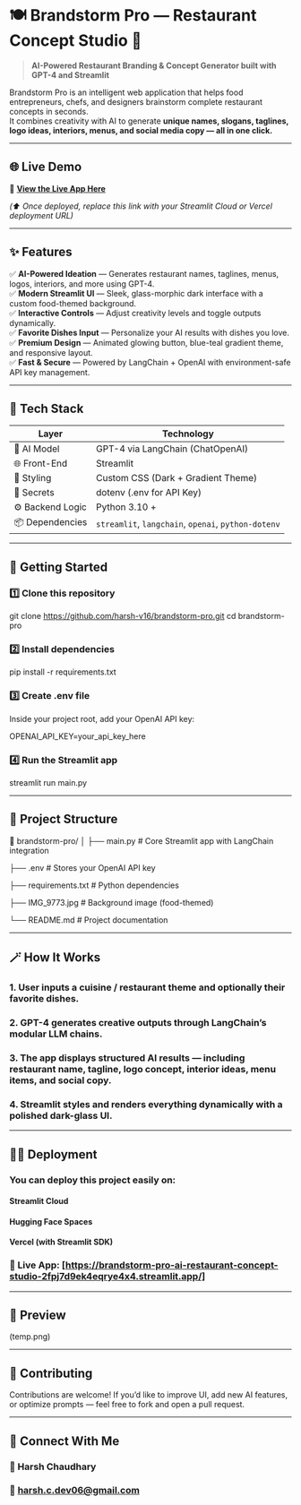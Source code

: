 # 🍽️ Brandstorm Pro — Restaurant Concept Studio 🚀

> **AI-Powered Restaurant Branding & Concept Generator built with GPT-4 and Streamlit**

Brandstorm Pro is an intelligent web application that helps food entrepreneurs, chefs, and designers brainstorm complete restaurant concepts in seconds.  
It combines creativity with AI to generate **unique names, slogans, taglines, logo ideas, interiors, menus, and social media copy — all in one click.**

---

## 🌐 **Live Demo**
🔗 [**View the Live App Here**](https://brandstorm-pro-ai-restaurant-concept-studio-2fpj7d9ek4eqrye4x4.streamlit.app/)

*(⬆️ Once deployed, replace this link with your Streamlit Cloud or Vercel deployment URL)*

---

## ✨ **Features**

✅ **AI-Powered Ideation** — Generates restaurant names, taglines, menus, logos, interiors, and more using GPT-4.  
✅ **Modern Streamlit UI** — Sleek, glass-morphic dark interface with a custom food-themed background.  
✅ **Interactive Controls** — Adjust creativity levels and toggle outputs dynamically.  
✅ **Favorite Dishes Input** — Personalize your AI results with dishes you love.  
✅ **Premium Design** — Animated glowing button, blue-teal gradient theme, and responsive layout.  
✅ **Fast & Secure** — Powered by LangChain + OpenAI with environment-safe API key management.

---

## 🧠 **Tech Stack**

| Layer | Technology |
|-------|-------------|
| 💬 AI Model | GPT-4 via LangChain (ChatOpenAI) |
| 🌐 Front-End | Streamlit |
| 🎨 Styling | Custom CSS (Dark + Gradient Theme) |
| 🔑 Secrets | dotenv (.env for API Key) |
| ⚙️ Backend Logic | Python 3.10 + |
| 📦 Dependencies | `streamlit`, `langchain`, `openai`, `python-dotenv` |

---

## 🚀 **Getting Started**

### 1️⃣ Clone this repository
git clone https://github.com/harsh-v16/brandstorm-pro.git
cd brandstorm-pro
### 2️⃣ Install dependencies
pip install -r requirements.txt
### 3️⃣ Create .env file
Inside your project root, add your OpenAI API key:

OPENAI_API_KEY=your_api_key_here
### 4️⃣ Run the Streamlit app
streamlit run main.py

---

## 🧩 Project Structure
📁 brandstorm-pro/
│
├── main.py                # Core Streamlit app with LangChain integration

├── .env                   # Stores your OpenAI API key

├── requirements.txt        # Python dependencies

├── IMG_9773.jpg              # Background image (food-themed)

└── README.md               # Project documentation

---
## 🪄 How It Works

### 1. User inputs a cuisine / restaurant theme and optionally their favorite dishes.

### 2. GPT-4 generates creative outputs through LangChain’s modular LLM chains.

### 3. The app displays structured AI results — including restaurant name, tagline, logo concept, interior ideas, menu items, and social copy.

### 4. Streamlit styles and renders everything dynamically with a polished dark-glass UI.

----

## 🧑‍💻 Deployment

### You can deploy this project easily on:

#### Streamlit Cloud

#### Hugging Face Spaces

#### Vercel (with Streamlit SDK)

### 🔗 Live App: [https://brandstorm-pro-ai-restaurant-concept-studio-2fpj7d9ek4eqrye4x4.streamlit.app/]

---

## 📸 Preview
(temp.png)

---

## 🤝 Contributing

Contributions are welcome!
If you’d like to improve UI, add new AI features, or optimize prompts — feel free to fork and open a pull request.

---

## 💬 Connect With Me

### 👤 Harsh Chaudhary
### 📧 harsh.c.dev06@gmail.com

